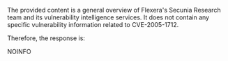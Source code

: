 The provided content is a general overview of Flexera's Secunia Research team and its vulnerability intelligence services. It does not contain any specific vulnerability information related to CVE-2005-1712.

Therefore, the response is:

NOINFO
